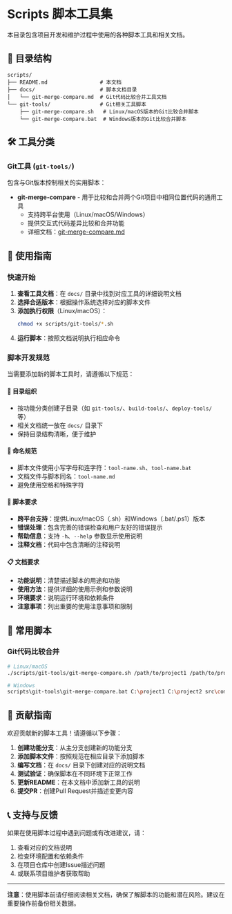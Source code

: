 # Scripts 脚本工具集

本目录包含项目开发和维护过程中使用的各种脚本工具和相关文档。

## 📁 目录结构

```
scripts/
├── README.md                 # 本文档
├── docs/                     # 脚本文档目录
│   └── git-merge-compare.md  # Git代码比较合并工具文档
└── git-tools/                # Git相关工具脚本
    ├── git-merge-compare.sh   # Linux/macOS版本的Git比较合并脚本
    └── git-merge-compare.bat  # Windows版本的Git比较合并脚本
```

## 🛠️ 工具分类

### Git工具 (`git-tools/`)
包含与Git版本控制相关的实用脚本：

- **git-merge-compare** - 用于比较和合并两个Git项目中相同位置代码的通用工具
  - 支持跨平台使用（Linux/macOS/Windows）
  - 提供交互式代码差异比较和合并功能
  - 详细文档：[git-merge-compare.md](./docs/git-merge-compare.md)

## 📖 使用指南

### 快速开始

1. **查看工具文档**：在 `docs/` 目录中找到对应工具的详细说明文档
2. **选择合适版本**：根据操作系统选择对应的脚本文件
3. **添加执行权限**（Linux/macOS）：
   ```bash
   chmod +x scripts/git-tools/*.sh
   ```
4. **运行脚本**：按照文档说明执行相应命令

### 脚本开发规范

当需要添加新的脚本工具时，请遵循以下规范：

#### 📂 目录组织
- 按功能分类创建子目录（如 `git-tools/`、`build-tools/`、`deploy-tools/` 等）
- 相关文档统一放在 `docs/` 目录下
- 保持目录结构清晰，便于维护

#### 📝 命名规范
- 脚本文件使用小写字母和连字符：`tool-name.sh`、`tool-name.bat`
- 文档文件与脚本同名：`tool-name.md`
- 避免使用空格和特殊字符

#### 🔧 脚本要求
- **跨平台支持**：提供Linux/macOS（.sh）和Windows（.bat/.ps1）版本
- **错误处理**：包含完善的错误检查和用户友好的错误提示
- **帮助信息**：支持 `-h`、`--help` 参数显示使用说明
- **注释文档**：代码中包含清晰的注释说明

#### 📋 文档要求
- **功能说明**：清楚描述脚本的用途和功能
- **使用方法**：提供详细的使用示例和参数说明
- **环境要求**：说明运行环境和依赖条件
- **注意事项**：列出重要的使用注意事项和限制

## 🚀 常用脚本

### Git代码比较合并
```bash
# Linux/macOS
./scripts/git-tools/git-merge-compare.sh /path/to/project1 /path/to/project2 src/components

# Windows
scripts\git-tools\git-merge-compare.bat C:\project1 C:\project2 src\components
```

## 🤝 贡献指南

欢迎贡献新的脚本工具！请遵循以下步骤：

1. **创建功能分支**：从主分支创建新的功能分支
2. **添加脚本文件**：按照规范在相应目录下添加脚本
3. **编写文档**：在 `docs/` 目录下创建对应的说明文档
4. **测试验证**：确保脚本在不同环境下正常工作
5. **更新README**：在本文档中添加新工具的说明
6. **提交PR**：创建Pull Request并描述变更内容

## 📞 支持与反馈

如果在使用脚本过程中遇到问题或有改进建议，请：

1. 查看对应的文档说明
2. 检查环境配置和依赖条件
3. 在项目仓库中创建Issue描述问题
4. 或联系项目维护者获取帮助

---

**注意**：使用脚本前请仔细阅读相关文档，确保了解脚本的功能和潜在风险。建议在重要操作前备份相关数据。